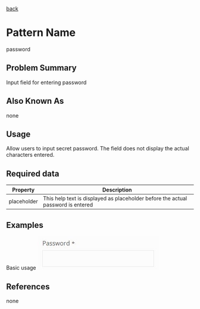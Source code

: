 [back](#)
# Pattern Name

password

## Problem Summary

Input field for entering password

## Also Known As

none

## Usage

Allow users to input secret password. The field does not display the actual characters entered.

## Required data


Property | Description
------------ | -------------
placeholder | This help text is displayed as placeholder before the actual password is entered

## Examples

Basic usage
![basic sample](img/password-1.jpg "basic sample")

## References

none



